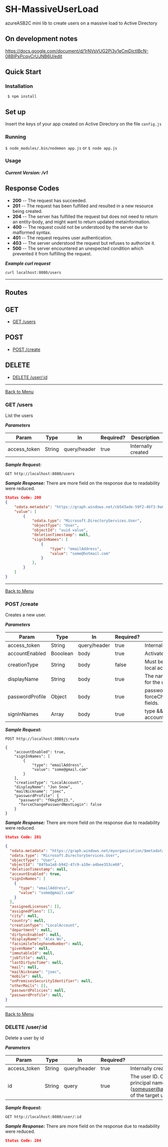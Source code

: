 # SH-MassiveUserLoad
azureASB2C mini lib to create users on a massive load to Active Directory 
## On development notes
https://docs.google.com/document/d/1rNVsVUG2Pj3y1eCmDictIBcN-08BIPxPcqvCrUJNB6U/edit
## Quick Start
### Installation
``` $ npm install```

## Set up
Insert the keys of your app created on Active Directory on the file ```config.js```
### Running
``` $ node_modules/.bin/nodemon app.js ```
 or
``` $ node app.js ```

### Usage

##### Current Version: /v1

## Response Codes

+ **200** -- The request has succeeded.
+ **201** -- The request has been fulfilled and resulted in a new resource being created.
+ **204** -- The server has fulfilled the request but does not need to return an entity-body, and might want to return updated metainformation.
+ **400** -- The request could not be understood by the server due to malformed syntax.
+ **401** -- The request requires user authentication.
+ **403** -- The server understood the request but refuses to authorize it.
+ **500** -- The server encountered an unexpected condition which prevented it from fulfilling the request.

***Example curl request***
```
curl localhost:8080/users
```

---

<a name="routes_menu"></a>
## Routes

## GET
* [GET /users](#get_users)

## POST
* [POST /create](#post_create_user)

## DELETE
* [DELETE /user/:id](#delete_user)

---
<a name="get_users"></a>

[Back to Menu](#routes_menu)
### GET /users

List the users

***Parameters***

Param        | Type   | In           | Required?  | Description
---          | ---    | ---          | ---        | ---
access_token | String | query/header | true       | Internally created

***Sample Request:***
```HTTP
GET http://localhost:8080/users
```

***Sample Response:***
There are more field on the response due to readability were reduced.
```JSON
Status Code: 200
{
	"odata.metadata": "https://graph.windows.net/cb543ade-59f2-4bf3-9a66-6ff062cb7867/$metadata#directoryObjects",
    "value": [
        {
            "odata.type": "Microsoft.DirectoryServices.User",
            "objectType": "User",
            "objectId": "uuid value",
            "deletionTimestamp": null,
            "signInNames": [
                {
                    "type": "emailAddress",
                    "value": "some@hotmail.com"
                }
            ],
        }
    ]
}

```

---
<a name="post_create_user"></a>

[Back to Menu](#routes_menu)
### POST /create

Creates a new user.

***Parameters***

Param        | Type   | In           | Required?  | Description
---          | ---    | ---          | ---        | ---
access_token | String | query/header | true       | Internally created
accountEnabled | Booolean | body         | true       | Activate the account from creation
creationType  | String | body         | false      | Must be set to 'LocalAccount' to create a local account user.
displayName         | String | body         | true       | The name to display in the address book for the user.
passwordProfile   | Object | body         | true      | password(String) && forceChangePasswordNextLogin(Boolean) fields.
signInNames      | Array | body         | true | type && value String values to sign in the account with


***Sample Request:***
```HTTP
POST http://localhost:8080/create

{
	"accountEnabled": true,
	"signInNames": [
	    {
	        "type": "emailAddress",
	        "value": "some@gmail.com"
	    }
    ],
    "creationType": "LocalAccount",
    "displayName": "Jon Snow",
    "mailNickname": "joec",
    "passwordProfile": {
      "password": "f6kg5Rt23.",
      "forceChangePasswordNextLogin": false
    }
}
```

***Sample Response:***
There are more field on the response due to readability were reduced.
```JSON
Status Code: 201

{
  "odata.metadata": "https://graph.windows.net/myorganization/$metadata#directoryObjects/Microsoft.DirectoryServices.User/@Element",
  "odata.type": "Microsoft.DirectoryServices.User",
  "objectType": "User",
  "objectId": "84fba1e8-b942-47c9-a10e-a4bee353ce60",
  "deletionTimestamp": null,
  "accountEnabled": true,
  "signInNames": [
    {
      "type": "emailAddress",
      "value": "some@gmail.com"
    }
  ],
  "assignedLicenses": [],
  "assignedPlans": [],
  "city": null,
  "country": null,
  "creationType": "LocalAccount",
  "department": null,
  "dirSyncEnabled": null,
  "displayName": "Alex Wu",
  "facsimileTelephoneNumber": null,
  "givenName": null,
  "immutableId": null,
  "jobTitle": null,
  "lastDirSyncTime": null,
  "mail": null,
  "mailNickname": "joec",
  "mobile": null,
  "onPremisesSecurityIdentifier": null,
  "otherMails": [],
  "passwordPolicies": null,
  "passwordProfile": null,
}
```
---


<a name="delete_user"></a>

[Back to Menu](#routes_menu)
### DELETE /user/:id

Delete a user by id

***Parameters***

Param        | Type   | In           | Required?  | Description
---          | ---    | ---          | ---        | ---
access_token | String | query/header | true       | Internally created
id | String | query | true       | The user ID. Can be the object ID (GUID) or the user principal name (someuser@a830edad9050849NDA1.onmicrosoft.com) of the target user.


***Sample Request:***
```HTTP
GET http://localhost:8080/user/:id
```

***Sample Response:***
There are more field on the response due to readability were reduced.
```JSON
Status Code: 204
```




